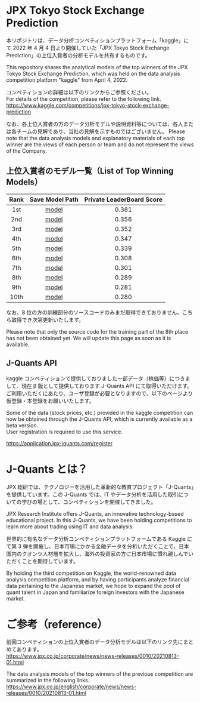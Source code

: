 # JPX Tokyo Stock Exchange Prediction

本リポジトリは、データ分析コンペティションプラットフォーム「kaggle」にて 2022 年 4 月 4 日より開催していた「JPX Tokyo Stock Exchange Prediction」の上位入賞者の分析モデルを共有するものです。

This repository shares the analytical models of the top winners of the JPX Tokyo Stock Exchange Prediction, which was held on the data analysis competition platform "kaggle" from April 4, 2022.

コンペティションの詳細は以下のリンクからご参照ください。  
For details of the competition, please refer to the following link.  
https://www.kaggle.com/competitions/jpx-tokyo-stock-exchange-prediction

なお、各上位入賞者の方のデータ分析モデルや説明資料等については、各人または各チームの見解であり、当社の見解を示すものではございません。
Please note that the data analysis models and explanatory materials of each top winner are the views of each person or team and do not represent the views of the Company.

## 上位入賞者のモデル一覧（List of Top Winning Models）

| Rank |        Save Model Path         | Private LeaderBoard Score |
| :--: | :----------------------------: | :-----------------------: |
| 1st  | [model](./winner-models/1st/)  |           0.381           |
| 2nd  | [model](./winner-models/2nd/)  |           0.356           |
| 3rd  | [model](./winner-models/3rd/)  |           0.352           |
| 4th  | [model](./winner-models/4th/)  |           0.347           |
| 5th  | [model](./winner-models/5th/)  |           0.339           |
| 6th  | [model](./winner-models/6th/)  |           0.308           |
| 7th  | [model](./winner-models/7th/)  |           0.301           |
| 8th  | [model](./winner-models/8th/)  |           0.289           |
| 9th  | [model](./winner-models/9th/)  |           0.281           |
| 10th | [model](./winner-models/10th/) |           0.280           |

なお、8 位の方の訓練部分のソースコードのみまだ取得できておりません。こちら取得でき次第更新いたします。

Please note that only the source code for the training part of the 8th place has not been obtained yet. We will update this page as soon as it is available.

## J-Quants API

kaggle コンペティションで提供しておりました一部データ（株価等）につきまして、現在 β 版として提供しております J-Quants API にて取得いただけます。  
ご利用いただくにあたり、ユーザ登録が必要となりますので、以下のページより仮登録・本登録をお願いいたします。

Some of the data (stock prices, etc.) provided in the kaggle competition can now be obtained through the J-Quants API, which is currently available as a beta version.  
User registration is required to use this service.

https://application.jpx-jquants.com/register

# J-Quants とは？

JPX 総研では、テクノロジーを活用した革新的な教育プロジェクト「J-Quants」を提供しています。この J-Quants では、IT やデータ分析を活用した取引についての学びの場として、コンペティションを開催してきました。

JPX Research Institute offers J-Quants, an innovative technology-based educational project. In this J-Quants, we have been holding competitions to learn more about trading using IT and data analysis.

世界的に有名なデータ分析コンペティションプラットフォームである Kaggle にて第 3 弾を開催し、日本市場にかかる金融データを分析いただくことで、日本国内のクオンツ人材層を拡大し、海外の投資家の方に日本市場に慣れ親しんでいただくことを期待しています。

By holding the third competition on Kaggle, the world-renowned data analysis competition platform, and by having participants analyze financial data pertaining to the Japanese market, we hope to expand the pool of quant talent in Japan and familiarize foreign investors with the Japanese market.

# ご参考（reference）

前回コンペティションの上位入賞者のデータ分析モデルは以下のリンク先にまとめてあります。  
https://www.jpx.co.jp/corporate/news/news-releases/0010/20210813-01.html

The data analysis models of the top winners of the previous competition are summarized in the following links.  
https://www.jpx.co.jp/english/corporate/news/news-releases/0010/20210813-01.html
